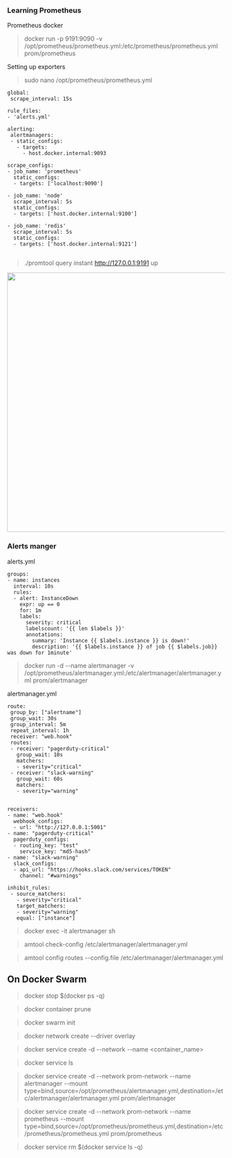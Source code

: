### Learning Prometheus <br>

Prometheus docker 

>docker run -p 9191:9090 -v /opt/prometheus/prometheus.yml:/etc/prometheus/prometheus.yml prom/prometheus
                               
Setting up exporters

>sudo nano /opt/prometheus/prometheus.yml    
                               
```
global:
 scrape_interval: 15s
 
rule_files:
- 'alerts.yml'

alerting:
 alertmanagers:
 - static_configs: 
   - targets:
     - host.docker.internal:9093   

scrape_configs:
- job_name: 'prometheus'
  static_configs:
  - targets: ['localhost:9090']

- job_name: 'node'
  scrape_interval: 5s
  static_configs:
  - targets: ['host.docker.internal:9100']

- job_name: 'redis'
  scrape_interval: 5s
  static_configs:
  - targets: ['host.docker.internal:9121']
  
```

>./promtool query instant http://127.0.0.1:9191 up 

<img width="600" src="https://user-images.githubusercontent.com/10347255/148077707-79fe16f8-72a0-48f0-b178-75ccbf7571b0.png">

### Alerts manger

alerts.yml
```
groups:
- name: instances
  interval: 10s
  rules:
  - alert: InstanceDown
    expr: up == 0
    for: 1m
    labels:
      severity: critical
      labelscount: '{{ len $labels }}'
      annotations:
        summary: 'Instance {{ $labels.instance }} is down!'
        description: '{{ $labels.instance }} of job {{ $labels.job}} was down for 1minute'
```

>docker run -d --name alertmanager -v /opt/prometheus/alertmanager.yml:/etc/alertmanager/alertmanager.yml  prom/alertmanager

alertmanager.yml                                                                                    
```
route:
 group_by: ["alertname"]
 group_wait: 30s
 group_interval: 5m
 repeat_interval: 1h
 receiver: "web.hook"
 routes:
 - receiver: "pagerduty-critical"
   group_wait: 10s
   matchers:
   - severity="critical"
 - receiver: "slack-warning"
   group_wait: 60s
   matchers:
   - severity="warning"


receivers:
- name: "web.hook"
  webhook_configs:
  - url: "http://127.0.0.1:5001"
- name: "pagerduty-critical"
  pagerduty_configs:
  - routing_key: "test"
    service_key: "md5-hash"
- name: "slack-warning"
  slack_configs:
  - api_url: "https://hooks.slack.com/services/TOKEN"
    channel: "#warnings"

inhibit_rules:
 - source_matchers:
   - severity="critical"
   target_matchers:
   - severity="warning"
   equal: ["instance"]
```

>docker exec -it alertmanager sh

>amtool check-config /etc/alertmanager/alertmanager.yml 

>amtool config routes --config.file /etc/alertmanager/alertmanager.yml 

## On Docker Swarm

>docker stop $(docker ps -q)

>docker container prune

>docker swarm init

>docker network create --driver overlay <name>

>docker service create -d --network <network name> --name <container_name> <image>
  
>docker service ls

>docker service create -d --network prom-network --name alertmanager --mount type=bind,source=/opt/prometheus/alertmanager.yml,destination=/etc/alertmanager/alertmanager.yml prom/alertmanager
  
>docker service create -d --network prom-network --name prometheus --mount type=bind,source=/opt/prometheus/prometheus.yml,destination=/etc/prometheus/prometheus.yml prom/prometheus
  
>docker service rm $(docker service ls -q)   
